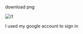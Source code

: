 # **[](https://csacademy.com/app/graph_editor/)**

download png

![i1](https://res.cloudinary.com/dwwq4fbhq/image/upload/v1760642161/graph_k5wjsh.png)

I used my google account to sign in
